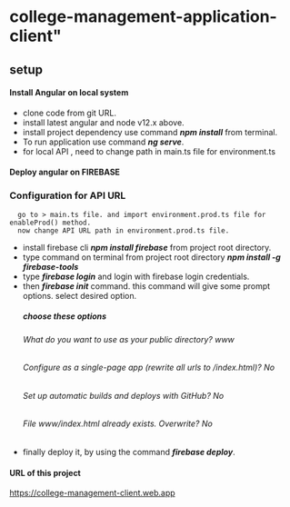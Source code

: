# college-management-application-client" 
## setup
#### Install Angular on local system
   * clone code from git URL.
   * install latest angular and node v12.x above.
   * install project dependency
       use command  ***npm install*** from terminal.
   * To run application
       use command ***ng serve***.
   * for local API , need to 
       change path in main.ts file for environment.ts  

#### Deploy angular on FIREBASE
  ### Configuration for API URL
      go to > main.ts file. and import environment.prod.ts file for enableProd() method.
      now change API URL path in environment.prod.ts file.
   * install firebase cli 
       ***npm install firebase*** from project root directory.
   * type command on terminal from project root directory 
       ***npm install -g firebase-tools***
   * type ***firebase login*** and login with firebase login credentials.
   * then  ***firebase init*** command. this command will give some prompt options. select desired option.
        ##### choose these options
        ###### What do you want to use as your public directory? www
        ###### Configure as a single-page app (rewrite all urls to /index.html)? No
        ###### Set up automatic builds and deploys with GitHub? No
        ###### File www/index.html already exists. Overwrite? No
   * finally deploy it, by using the command ***firebase deploy***.

#### URL of this project
 https://college-management-client.web.app
